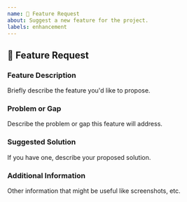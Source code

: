 ```yaml
---
name: 🌟 Feature Request
about: Suggest a new feature for the project.
labels: enhancement
---
```


## 🌟 Feature Request

### Feature Description

Briefly describe the feature you'd like to propose.

### Problem or Gap

Describe the problem or gap this feature will address.

### Suggested Solution

If you have one, describe your proposed solution.

### Additional Information

Other information that might be useful like screenshots, etc.
